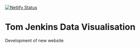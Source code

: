 [![Netlify Status](https://api.netlify.com/api/v1/badges/9d193b4d-77d9-46dd-8114-17f215d5872c/deploy-status)](https://tjdatavisualisation.netlify.app/)

# Tom Jenkins Data Visualisation
Development of new website
